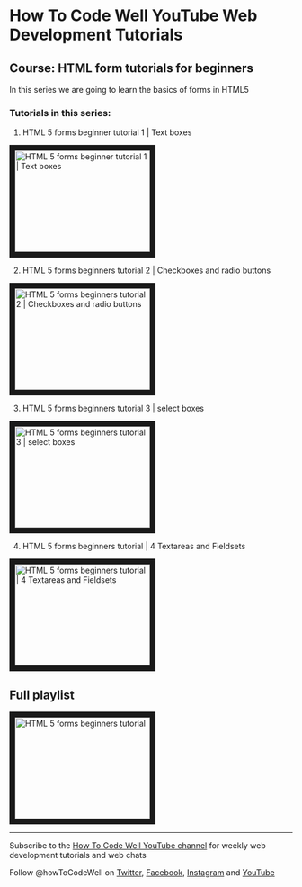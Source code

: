 # How To Code Well YouTube Web Development Tutorials


## Course: HTML form tutorials for beginners

 In this series we are going to learn the basics of forms in HTML5
 
### Tutorials in this series:

1. HTML 5 forms beginner tutorial 1 | Text boxes

<a href="https://youtu.be/bFJ5yr5ap14?list=PLZdsdjcJ44WUmamJbyAYJ9SGkTffxtiRG" target="_blank"><img src="http://img.youtube.com/vi/bFJ5yr5ap14/0.jpg" 
alt="HTML 5 forms beginner tutorial 1 | Text boxes " width="240" height="180" border="10" /></a>

2. HTML 5 forms beginners tutorial 2 | Checkboxes and radio buttons 

<a href="https://youtu.be/2KtZa6Uk8nA?list=PLZdsdjcJ44WUmamJbyAYJ9SGkTffxtiRG" target="_blank"><img src="http://img.youtube.com/vi/2KtZa6Uk8nA/0.jpg" 
alt="HTML 5 forms beginners tutorial 2 | Checkboxes and radio buttons " width="240" height="180" border="10" /></a>


3. HTML 5 forms beginners tutorial 3 | select boxes 

<a href="https://youtu.be/kvjZCz0Lpj0?list=PLZdsdjcJ44WUmamJbyAYJ9SGkTffxtiRG" target="_blank"><img src="http://img.youtube.com/vi/kvjZCz0Lpj0/0.jpg" 
alt="HTML 5 forms beginners tutorial 3 | select boxes " width="240" height="180" border="10" /></a>

4. HTML 5 forms beginners tutorial | 4 Textareas and Fieldsets 

<a href="https://youtu.be/lByQbJQylTE" target="_blank"><img src="http://img.youtube.com/vi/lByQbJQylTE/0.jpg" 
alt="HTML 5 forms beginners tutorial | 4 Textareas and Fieldsets " width="240" height="180" border="10" /></a>


## Full playlist

<a href="https://www.youtube.com/playlist?list=PLZdsdjcJ44WUmamJbyAYJ9SGkTffxtiRG" target="_blank">
<img src="http://img.youtube.com/vi/bFJ5yr5ap14/0.jpg" alt="HTML 5 forms beginners tutorial" width="240" height="180" border="10" /></a>



***

Subscribe to the <a href="https://www.youtube.com/user/howtocodewell" alt="Weekly web development tutorials and web chats from the How To Code Well YouTube Channel" >How To Code Well YouTube channel</a> for weekly web development tutorials and web chats

Follow @howToCodeWell on <a href="https://twitter.com/howToCodeWell" target="_blank">Twitter</a>, <a href="https://www.facebook.com/howtocodewell/" target="_blank">Facebook</a>, <a href="https://www.instagram.com/howtocodewell/" target="_blank">Instagram</a> and <a href="https://www.youtube.com/user/howtocodewell" target="_blank">YouTube</a>
